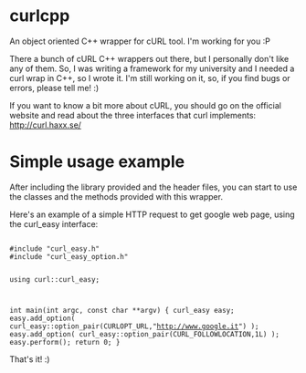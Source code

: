 curlcpp
=======

An object oriented C++ wrapper for cURL tool. I'm working for you :P

There a bunch of cURL C++ wrappers out there, but I personally don't like any of them. So, I was writing a framework for my university and I needed a curl wrap in C++, so I wrote it.
I'm still working on it, so, if you find bugs or errors, please tell me! :)

If you want to know a bit more about cURL, you should go on the official website and read about the three interfaces that curl implements: http://curl.haxx.se/

Simple usage example
====================

After including the library provided and the header files, you can start to use the classes and the methods provided with this wrapper.

Here's an example of a simple HTTP request to get google web page, using the curl_easy interface:

<code>
#include "curl_easy.h"
#include "curl_easy_option.h"

using curl::curl_easy;

int main(int argc, const char **argv) {
    curl_easy easy;
    easy.add_option( curl_easy::option_pair<string>(CURLOPT_URL,"http://www.google.it") );
    easy.add_option( curl_easy::option_pair<long>(CURL_FOLLOWLOCATION,1L) );
    easy.perform();
    return 0;
}
</code>

That's it! :)
